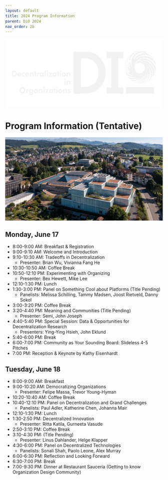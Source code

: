 ```yaml
---
layout: default
title: 2024 Program Information
parent: DiO 2024
nav_order: 2b
---
```



![cover](/asset/logo.png)

# Program Information (Tentative)

![DiO 2024](dio_2024_photos/dio_2024_1.jpg)

## Monday, June 17

- 8:00-9:00 AM: Breakfast & Registration
- 9:00-9:10 AM: Welcome and Introduction
- 9:10-10:30 AM: Tradeoffs in Decentralization
  - Presenter: Brian Wu, Vivianna Fang He
- 10:30-10:50 AM: Coffee Break
- 10:50-12:10 PM: Experimenting with Organizing
  - Presenter: Bex Hewett, Mike Lee
- 12:10-1:30 PM: Lunch
- 1:30-3:00 PM: Panel on Something Cool about Platforms (Title Pending)
  - Panelists: Melissa Schilling, Tammy Madsen, Joost Rietveld, Danny Sokol
- 3:00-3:20 PM: Coffee Break
- 3:20-4:40 PM: Meaning and Communities (Title Pending)
  - Presenter: Semi, John Joseph
- 4:40-5:40 PM: Special Session: Data & Opportunities for Decentralization Research
  - Presenters: Ying-Ying Hsieh, John Eklund
- 5:40-6:00 PM: Break
- 6:00-7:00 PM: Community as Your Sounding Board: Slideless 4-5 Pitches
- 7:00 PM: Reception & Keynote by Kathy Eisenhardt

## Tuesday, June 18

- 8:00-9:00 AM: Breakfast
- 9:00-10:20 AM: Democratizing Organizations
  - Presenter: Felipe Massa, Trevor Young-Hyman
- 10:20-10:40 AM: Coffee Break
- 10:40-12:10 PM: Panel on Decentralization and Grand Challenges
  - Panelists: Paul Adler, Katherine Chen, Johanna Mair
- 12:10-1:30 PM: Lunch
- 1:30-2:50 PM: Decentralized Innovation
  - Presenter: Ritta Katila, Gurneeta Vasude
- 2:50-3:10 PM: Coffee Break
- 3:10-4:30 PM: (Title Pending)
  - Presenter: Linus Dahlander, Helge Klapper
- 4:30-6:00 PM: Panel on Decentralized Technologies
  - Panelists: Sonali Shah, Paolo Leone, Alex Murray
- 6:00-6:30 PM: Reflection and Looking Forward
- 6:30-7:00 PM: Break
- 7:00-9:30 PM: Dinner at Restaurant Sauceria (Getting to know Organization Design Community)